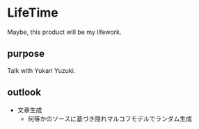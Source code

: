 # LifeTime
Maybe, this product will be my lifework.

## purpose
Talk with Yukari Yuzuki.

## outlook
* 文章生成
  * 何等かのソースに基づき隠れマルコフモデルでランダム生成
